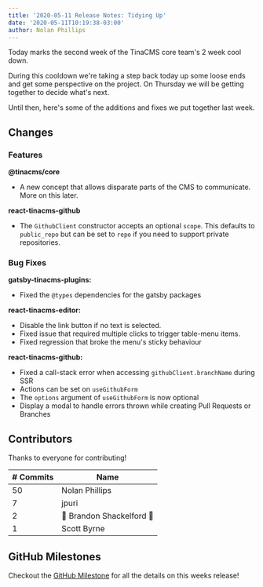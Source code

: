 ```yaml
---
title: '2020-05-11 Release Notes: Tidying Up'
date: '2020-05-11T10:19:38-03:00'
author: Nolan Phillips
---
```

Today marks the second week of the TinaCMS core team's 2 week cool down. 

During this cooldown we're taking a step back today up some loose ends and get some perspective on the project. On Thursday we will be getting together to decide what's next. 

Until then, here's some of the additions and fixes we put together last week. 

## Changes

### Features

**@tinacms/core**

* A new concept that allows disparate parts of the CMS to communicate. More on this later.

**react-tinacms-github**

* The `GithubClient` constructor accepts an optional `scope`. This defaults to `public_repo` but can be set to `repo` if you need to support private repositories.

### Bug Fixes

**gatsby-tinacms-plugins:** 

* Fixed the `@types` dependencies for the gatsby packages

**react-tinacms-editor:** 

* Disable the link button if no text is selected.
* Fixed issue that required multiple clicks to trigger table-menu items.
* Fixed regression that broke the menu's sticky behaviour

**react-tinacms-github:**

* Fixed a call-stack error when accessing `githubClient.branchName` during SSR
* Actions can be set on `useGithubForm`
* The `options` argument of `useGithubForm` is now optional
* Display a modal to handle errors thrown while creating Pull Requests or Branches

## Contributors

Thanks to everyone for contributing!

| # Commits | Name |
| --- | --- |
| 50 | Nolan Phillips |
| 7 | jpuri |
| 2 | 🎉 Brandon Shackelford 🎉 |
| 1  | Scott Byrne |

## GitHub Milestones

Checkout the [GitHub Milestone](https://github.com/tinacms/tinacms/milestone/22?closed=1) for all the details on this weeks release!